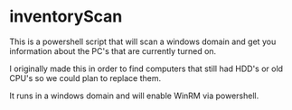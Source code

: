 # inventoryScan
This is a powershell script that will scan a windows domain and get you information about the PC's that are currently turned on. 

I originally made this in order to find computers that still had HDD's or old CPU's so we could plan to replace them. 

It runs in a windows domain and will enable WinRM via powershell. 

